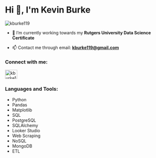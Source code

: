 <h1 align="left">Hi 👋, I'm Kevin Burke</h1>

<p align="left"> <img src="https://komarev.com/ghpvc/?username=kburke119&label=Profile%20views&color=0e75b6&style=flat" alt="kburke119" /> </p>

- 🌱 I’m currently working towards my **Rutgers University Data Science Certificate**

- 📫 Contact me through email: **kburke119@gmail.com**

<h3 align="left">Connect with me:</h3>
<p align="left">
<a href="https://linkedin.com/in/kburke119" target="blank"><img align="center" src="https://raw.githubusercontent.com/rahuldkjain/github-profile-readme-generator/master/src/images/icons/Social/linked-in-alt.svg" alt="kburke119" height="30" width="40" /></a>
</p>

<h3 align="left">Languages and Tools:</h3>

- Python
- Pandas
- Matplotlib
- SQL
- PostgreSQL
- SQLAlchemy
- Looker Studio
- Web Scraping
- NoSQL
- MongoDB
- ETL
